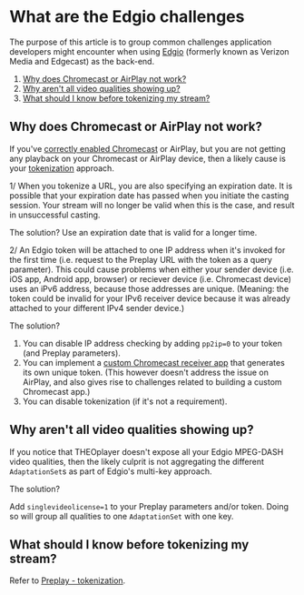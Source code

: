 # What are the Edgio challenges

The purpose of this article is to group common challenges application developers might encounter when using [Edgio](../how-to-guides/05-integrations/uplynk/00-introduction.mdx) (formerly known as Verizon Media and Edgecast) as the back-end.

1. [Why does Chromecast or AirPlay not work?](#why-does-chromecast-or-airplay-not-work)
2. [Why aren't all video qualities showing up?](#why-arent-all-video-qualities-showing-up)
3. [What should I know before tokenizing my stream?](#what-should-i-know-before-tokenizing-my-stream)

## Why does Chromecast or AirPlay not work?

If you've [correctly enabled Chromecast](../how-to-guides/03-cast/01-chromecast/06-enable-chromecast-on-the-sender.md) or AirPlay,
but you are not getting any playback on your Chromecast or AirPlay device,
then a likely cause is your [tokenization](../how-to-guides/05-integrations/uplynk/01-preplay.md#using-tokens) approach.

1/ When you tokenize a URL, you are also specifying an expiration date.
It is possible that your expiration date has passed when you initiate the casting session.
Your stream will no longer be valid when this is the case, and result in unsuccessful casting.

The solution? Use an expiration date that is valid for a longer time.

2/ An Edgio token will be attached to one IP address when it's invoked for the first time (i.e. request to the Preplay URL with the token as a query parameter).
This could cause problems when either your sender device (i.e. iOS app, Android app, browser) or reciever device (i.e. Chromecast device)
uses an iPv6 address, because those addresses are unique. (Meaning: the token could be invalid for your IPv6 receiver device because it was already attached to your different IPv4 sender device.)

The solution?

1. You can disable IP address checking by adding `pp2ip=0` to your token (and Preplay parameters).
2. You can implement a [custom Chromecast receiver app](https://github.com/THEOplayer/samples-google-cast-v3-receiver) that generates its own unique token.
   (This however doesn't address the issue on AirPlay, and also gives rise to challenges related to building a custom Chromecast app.)
3. You can disable tokenization (if it's not a requirement).

## Why aren't all video qualities showing up?

If you notice that THEOplayer doesn't expose all your Edgio MPEG-DASH video qualities,
then the likely culprit is not aggregating the different `AdaptationSet`s as part of Edgio's multi-key approach.

The solution?

Add `singlevideolicense=1` to your Preplay parameters and/or token.
Doing so will group all qualities to one `AdaptationSet` with one key.

## What should I know before tokenizing my stream?

Refer to [Preplay - tokenization](../how-to-guides/05-integrations/uplynk/01-preplay.md#using-tokens).
